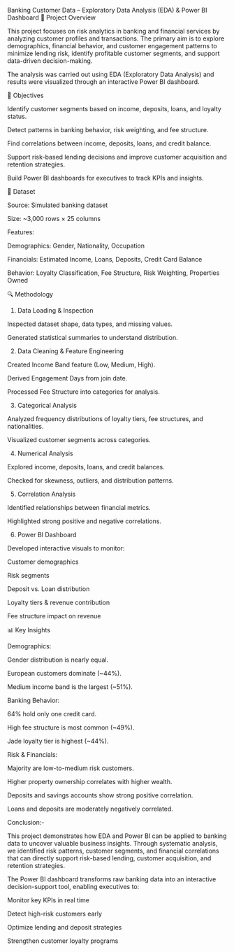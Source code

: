 Banking Customer Data – Exploratory Data Analysis (EDA) & Power BI Dashboard
📌 Project Overview

This project focuses on risk analytics in banking and financial services by analyzing customer profiles and transactions. The primary aim is to explore demographics, financial behavior, and customer engagement patterns to minimize lending risk, identify profitable customer segments, and support data-driven decision-making.

The analysis was carried out using EDA (Exploratory Data Analysis) and results were visualized through an interactive Power BI dashboard.

🎯 Objectives

Identify customer segments based on income, deposits, loans, and loyalty status.

Detect patterns in banking behavior, risk weighting, and fee structure.

Find correlations between income, deposits, loans, and credit balance.

Support risk-based lending decisions and improve customer acquisition and retention strategies.

Build Power BI dashboards for executives to track KPIs and insights.

📂 Dataset

Source: Simulated banking dataset

Size: ~3,000 rows × 25 columns

Features:

Demographics: Gender, Nationality, Occupation

Financials: Estimated Income, Loans, Deposits, Credit Card Balance

Behavior: Loyalty Classification, Fee Structure, Risk Weighting, Properties Owned

🔍 Methodology
1. Data Loading & Inspection

Inspected dataset shape, data types, and missing values.

Generated statistical summaries to understand distribution.

2. Data Cleaning & Feature Engineering

Created Income Band feature (Low, Medium, High).

Derived Engagement Days from join date.

Processed Fee Structure into categories for analysis.

3. Categorical Analysis

Analyzed frequency distributions of loyalty tiers, fee structures, and nationalities.

Visualized customer segments across categories.

4. Numerical Analysis

Explored income, deposits, loans, and credit balances.

Checked for skewness, outliers, and distribution patterns.

5. Correlation Analysis

Identified relationships between financial metrics.

Highlighted strong positive and negative correlations.

6. Power BI Dashboard

Developed interactive visuals to monitor:

Customer demographics

Risk segments

Deposit vs. Loan distribution

Loyalty tiers & revenue contribution

Fee structure impact on revenue


📊 Key Insights

Demographics:

Gender distribution is nearly equal.

European customers dominate (~44%).

Medium income band is the largest (~51%).


Banking Behavior:

64% hold only one credit card.

High fee structure is most common (~49%).

Jade loyalty tier is highest (~44%).

Risk & Financials:

Majority are low-to-medium risk customers.

Higher property ownership correlates with higher wealth.

Deposits and savings accounts show strong positive correlation.

Loans and deposits are moderately negatively correlated.




Conclusion:-

This project demonstrates how EDA and Power BI can be applied to banking data to uncover valuable business insights. Through systematic analysis, we identified risk patterns, customer segments, and financial correlations that can directly support risk-based lending, customer acquisition, and retention strategies.

The Power BI dashboard transforms raw banking data into an interactive decision-support tool, enabling executives to:

Monitor key KPIs in real time

Detect high-risk customers early

Optimize lending and deposit strategies

Strengthen customer loyalty programs
